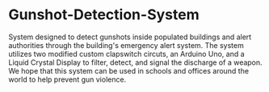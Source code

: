 # Gunshot-Detection-System
System designed to detect gunshots inside populated buildings and alert authorities through the building's emergency alert system. The system utilizes two modified custom clapswitch circuts, an Arduino Uno, and a Liquid Crystal Display to filter, detect, and signal the discharge of a weapon. We hope that this system can be used in schools and offices around the world to help prevent gun violence. 
